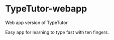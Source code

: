 # TypeTutor-webapp
Web app version of TypeTutor 

Easy app for learning to type fast with ten fingers.

